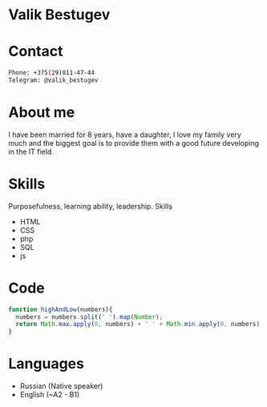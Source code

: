 # Valik Bestugev
# Contact   
```sh
Phone: +375(29)811-47-44
Telegram: @valik_bestugev
```
# About me 
I have been married for 8 years, have a daughter, I love my family very much and the biggest goal is to provide them with a good future developing in the IT field.

# Skills 
Purposefulness, learning ability, leadership.
Skills
- HTML
- CSS
- php
- SQL
- js


# Code 
```javascript
function highAndLow(numbers){
  numbers = numbers.split(' ').map(Number);
  return Math.max.apply(0, numbers) + ' ' + Math.min.apply(0, numbers)
}
```
# Languages
- Russian (Native speaker)
- English (~A2 - B1)
